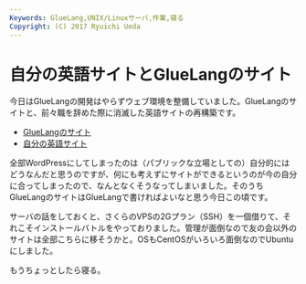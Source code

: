 ```yaml
---
Keywords: GlueLang,UNIX/Linuxサーバ,作業,寝る
Copyright: (C) 2017 Ryuichi Ueda
---
```


# 自分の英語サイトとGlueLangのサイト
今日はGlueLangの開発はやらずウェブ環境を整備していました。GlueLangのサイトと、前々職を辞めた際に消滅した英語サイトの再構築です。

<ul>
 <li><a href="http://en.gluelang.org">GlueLangのサイト</a></li>
 <li><a href="http://en.ueda.asia">自分の英語サイト</a></li>
</ul>

<!--more-->

全部WordPressにしてしまったのは（パブリックな立場としての）自分的にはどうなんだと思うのですが、何にも考えずにサイトができるというのが今の自分に合ってしまったので、なんとなくそうなってしまいました。そのうちGlueLangのサイトはGlueLangで書ければよいなと思う今日この頃です。

サーバの話をしておくと、さくらのVPSの2Gプラン（SSH）を一個借りて、それこそインストールバトルをやっておりました。管理が面倒なので友の会以外のサイトは全部こちらに移そうかと。OSもCentOSがいろいろ面倒なのでUbuntuにしました。



もうちょっとしたら寝る。

